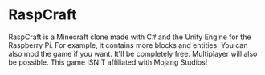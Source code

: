 # RaspCraft
RaspCraft is a Minecraft clone made with C# and the Unity Engine for the Raspberry Pi. For example, it contains more blocks and entities. You can also mod the game if you want. It'll be completely free. Multiplayer will also be possible. This game ISN'T affiliated with Mojang Studios!
